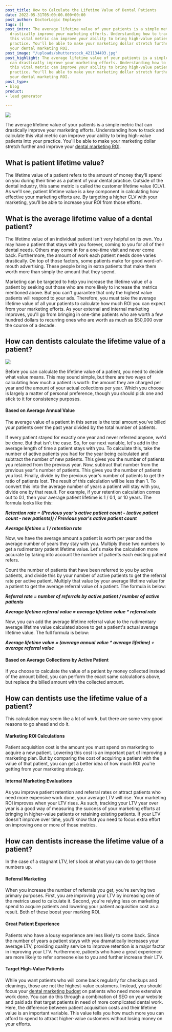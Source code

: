 ```yaml
---
post_title: How to Calculate the Lifetime Value of Dental Patients
date: 2022-05-31T05:00:00.000+00:00
post_author: DoctorLogic Employee
tags: []
post_intro: The average lifetime value of your patients is a simple metric that can
  drastically improve your marketing efforts. Understanding how to track and calculate
  this vital metric can improve your ability to bring high-value patients into your
  practice. You'll be able to make your marketing dollar stretch further and improve
  your dental marketing ROI.
post_image: "/uploads/shutterstock_421134493.jpg"
post_highlight: The average lifetime value of your patients is a simple metric that
  can drastically improve your marketing efforts. Understanding how to track and calculate
  this vital metric can improve your ability to bring high-value patients into your
  practice. You'll be able to make your marketing dollar stretch further and improve
  your dental marketing ROI.
post_type:
- blog
product:
- lead generator

---
```

![](/uploads/shutterstock_1805218612.jpg)

The average lifetime value of your patients is a simple metric that can drastically improve your marketing efforts. Understanding how to track and calculate this vital metric can improve your ability to bring high-value patients into your practice. You'll be able to make your marketing dollar stretch further and improve your [dental marketing ROI](https://doctorlogic.com/blog/How-to-Track-and-Increase-Your-Dental-Marketing-ROI.html).

## **What is patient lifetime value?**

The lifetime value of a patient refers to the amount of money they'll spend on you during their time as a patient of your dental practice. Outside of the dental industry, this same metric is called the customer lifetime value (CLV). As we'll see, patient lifetime value is a key component in calculating how effective your marketing efforts are. By targeting a higher CLV with your marketing, you'll be able to increase your ROI from those efforts.

## **What is the average lifetime value of a dental patient?**

The lifetime value of an individual patient isn't very helpful on its own. You may have a patient that stays with you forever, coming to you for all of their dental needs. Others may come in for a one-time visit and never come back. Furthermore, the amount of work each patient needs done varies drastically. On top of those factors, some patients make for good word-of-mouth advertising. These people bring in extra patients that make them worth more than simply the amount that they spend.

Marketing can be targeted to help you increase the lifetime value of a patient by seeking out those who are more likely to increase the metrics mentioned above. But you can't guarantee that only the highest value patients will respond to your ads. Therefore, you must take the average lifetime value of all your patients to calculate how much ROI you can expect from your marketing efforts. As your external and internal marketing improves, you'll go from bringing in one-time patients who are worth a few hundred dollars to recurring ones who are worth as much as $50,000 over the course of a decade.

## **How can dentists calculate the lifetime value of a patient?**

![](/uploads/shutterstock_371279323.jpg)

Before you can calculate the lifetime value of a patient, you need to decide what value means. This may sound simple, but there are two ways of calculating how much a patient is worth: the amount they are charged per year and the amount of your actual collections per year. Which you choose is largely a matter of personal preference, though you should pick one and stick to it for consistency purposes.

#### **Based on Average Annual Value**

The average value of a patient in this sense is the total amount you've billed your patients over the past year divided by the total number of patients.

If every patient stayed for exactly one year and never referred anyone, we'd be done. But that isn't the case. So, for our next variable, let's add in the average length of time a patient stays with you. To calculate this, take the number of active patients you had for the year being calculated and subtract the number of new patients. This gives you the number of patients you retained from the previous year. Now, subtract that number from the previous year's number of patients. This gives you the number of patients you lost. Finally, divide by the previous year's number of patients to get the ratio of patients lost. The result of this calculation will be less than 1. To convert this into the average number of years a patient will stay with you, divide one by that result. For example, if your retention calculation comes out to 0.1, then your average patient lifetime is 1 / 0.1, or 10 years. The formula looks like this:

**_Retention rate = (Previous year's active patient count - (active patient count - new patients)) / Previous year's active patient count_**

**_Average lifetime = 1 / retention rate_**

Now, we have the average amount a patient is worth per year and the average number of years they stay with you. Multiply those two numbers to get a rudimentary patient lifetime value. Let's make the calculation more accurate by taking into account the number of patients each existing patient refers.

Count the number of patients that have been referred to you by active patients, and divide this by your number of active patients to get the referral rate per active patient. Multiply that value by your average lifetime value for a patient to get the average referral value of a patient. The formula is below:

**_Referral rate = number of referrals by active patient / number of active patients_**

**_Average lifetime referral value = average lifetime value * referral rate_**

Now, you can add the average lifetime referral value to the rudimentary average lifetime value calculated above to get a patient's actual average lifetime value. The full formula is below:

**_Average lifetime value = (average annual value * average lifetime) + average referral value_**

#### **Based on Average Collections by Active Patient**

If you choose to calculate the value of a patient by money collected instead of the amount billed, you can perform the exact same calculations above, but replace the billed amount with the collected amount.

## **How can dentists use the lifetime value of a patient?**

This calculation may seem like a lot of work, but there are some very good reasons to go ahead and do it.

#### **Marketing ROI Calculations**

Patient acquisition cost is the amount you must spend on marketing to acquire a new patient. Lowering this cost is an important part of improving a marketing plan. But by comparing the cost of acquiring a patient with the value of that patient, you can get a better idea of how much ROI you're getting from your marketing strategy.

#### **Internal Marketing Evaluations**

As you improve patient retention and referral rates or attract patients who need more expensive work done, your average LTV will rise. Your marketing ROI improves when your LTV rises. As such, tracking your LTV year over year is a good way of measuring the success of your marketing efforts at bringing in higher-value patients or retaining existing patients. If your LTV doesn't improve over time, you'll know that you need to focus extra effort on improving one or more of those metrics.

## **How can dentists increase the lifetime value of a patient?**

In the case of a stagnant LTV, let's look at what you can do to get those numbers up.

#### **Referral Marketing**

When you increase the number of referrals you get, you're serving two primary purposes. First, you are improving your LTV by increasing one of the metrics used to calculate it. Second, you're relying less on marketing spend to acquire patients and lowering your patient acquisition cost as a result. Both of these boost your marking ROI.

#### **Great Patient Experience**

Patients who have a lousy experience are less likely to come back. Since the number of years a patient stays with you dramatically increases your average LTV, providing quality service to improve retention is a major factor in improving your LTV. Furthermore, patients who have a great experience are more likely to refer someone else to you and further increase their LTV.

#### **Target High-Value Patients**

While you want patients who will come back regularly for checkups and cleanings, those are not the highest-value customers. Instead, you should focus your [dental marketing budget](https://doctorlogic.com/blog/how-much-should-dentists-spend-on-marketing) on patients who need more extensive work done. You can do this through a combination of SEO on your website and paid ads that target patients in need of more complicated dental work. Here, the difference between patient acquisition costs and their lifetime value is an important variable. This value tells you how much more you can afford to spend to attract higher-value customers without losing money on your efforts.